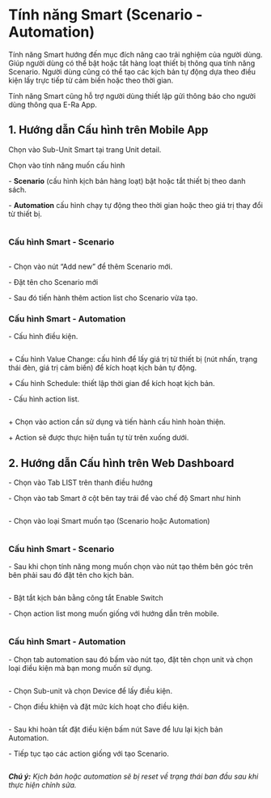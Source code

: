 # Tính năng Smart (Scenario - Automation)

Tính năng Smart hướng đến mục đích nâng cao trải nghiệm của người dùng. Giúp người dùng có thể bật hoặc tắt hàng loạt thiết bị thông qua tính năng Scenario. Người dùng cũng có thể tạo các kịch bản tự động dựa theo điều kiện lấy trực tiếp từ cảm biến hoặc theo thời gian.

Tính năng Smart cũng hỗ trợ người dùng thiết lập gửi thông báo cho người dùng thông qua E-Ra App.

##

## 1. Hướng dẫn Cấu hình trên Mobile App

Chọn vào Sub-Unit Smart tại trang Unit detail.

Chọn vào tính năng muốn cấu hình

\- **Scenario** (cấu hình kịch bản hàng loạt) bật hoặc tắt thiết bị theo danh sách.

\- **Automation** cấu hình chạy tự động theo thời gian hoặc theo giá trị thay đổi từ thiết bị.

<figure><img src="../.gitbook/assets/image (5) (1) (1).png" alt=""><figcaption></figcaption></figure>

### **Cấu hình Smart - Scenario**

<figure><img src="../.gitbook/assets/image (10) (1).png" alt=""><figcaption></figcaption></figure>

\- Chọn vào nút “Add new” để thêm Scenario mới.

\- Đặt tên cho Scenario mới

\- Sau đó tiến hành thêm action list cho Scenario vừa tạo.

### **Cấu hình Smart - Automation**

\- Cấu hình điều kiện.

<figure><img src="../.gitbook/assets/image (6) (1) (1).png" alt=""><figcaption></figcaption></figure>

&#x20;        \+ Cấu hình Value Change: cấu hình để lấy giá trị từ thiết bị (nút nhấn, trạng thái đèn, giá trị cảm biến) để kích hoạt kịch bản tự động.

&#x20;        \+ Cấu hình Schedule: thiết lập thời gian để kích hoạt kịch bản.

\- Cấu hình action list.

<figure><img src="../.gitbook/assets/image (7) (1).png" alt=""><figcaption></figcaption></figure>

&#x20;        \+ Chọn vào action cần sử dụng và tiến hành cấu hình hoàn thiện.

&#x20;        \+ Action sẽ được thực hiện tuần tự từ trên xuống dưới.

##

## 2. Hướng dẫn Cấu hình trên Web Dashboard

\- Chọn vào Tab LIST trên thanh điều hướng

\- Chọn vào tab Smart ở cột bên tay trái để vào chế độ Smart như hình

<figure><img src="../.gitbook/assets/image (8) (1).png" alt=""><figcaption></figcaption></figure>

\- Chọn vào loại Smart muốn tạo (Scenario hoặc Automation)

<figure><img src="../.gitbook/assets/image (9) (1).png" alt=""><figcaption></figcaption></figure>

### Cấu hình Smart - Scenario

\- Sau khi chọn tính năng mong muốn chọn vào nút tạo thêm bên góc trên bên phải sau đó đặt tên cho kịch bản.

<figure><img src="../.gitbook/assets/image (11) (1).png" alt=""><figcaption></figcaption></figure>

\- Bật tắt kịch bản bằng công tắt Enable Switch

\- Chọn action list mong muốn giống với hướng dẫn trên mobile.

<figure><img src="../.gitbook/assets/image (36).png" alt=""><figcaption></figcaption></figure>

### Cấu hình Smart - Automation

\- Chọn tab automation sau đó bấm vào nút tạo, đặt tên chọn unit và chọn loại điều kiện mà bạn mong muốn sử dụng.

<figure><img src="../.gitbook/assets/image (1) (1) (1).png" alt=""><figcaption></figcaption></figure>

\- Chọn Sub-unit và chọn Device để lấy điều kiện.

\- Chọn điều khiện và đặt mức kích hoạt cho điều kiện.

<figure><img src="../.gitbook/assets/image (2) (1) (1).png" alt=""><figcaption></figcaption></figure>

\- Sau khi hoàn tất đặt điều kiện bấm nút Save để lưu lại kịch bản Automation.

\- Tiếp tục tạo các action giống với tạo Scenario.

<figure><img src="../.gitbook/assets/image (3) (1) (1).png" alt=""><figcaption></figcaption></figure>

_**Chú ý:** Kịch bản hoặc automation sẽ bị reset về trạng thái ban đầu sau khi thực hiện chỉnh sửa._
